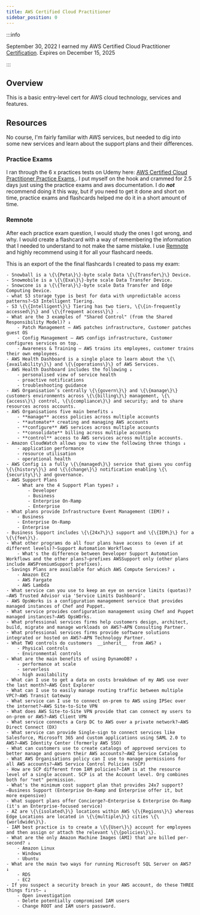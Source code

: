 ```yaml
---
title: AWS Certified Cloud Practitioner
sidebar_position: 0
---
```


:::info

September 30, 2022 I earned my AWS Certified Cloud Practitioner [Certification](https://www.credly.com/badges/f576459e-0c5c-49f7-8b68-cd5e6213fd28). Expires on December 15, 2025

:::

## Overview

This is a basic entry-level cert for AWS cloud technology, services and features.

## Resources

No course, I'm fairly familiar with AWS services, but needed to dig into some new services and learn about the support plans and their differences. 

### Practice Exams

I ran through the 6 x practices tests on Udemy here: [AWS Certified Cloud Practitioner Practice Exams
](https://www.udemy.com/share/1013ma3@tSobX56t5tEIBRfpU1EA_rsSh1aqtamBhhBScDjicnGLvRJ4D1H_JmQ3PINPEBtu1Q==/). I put myself on the hook and crammed for 2.5 days just using the practice exams and aws documentation. I do ***not*** recommend doing it this way, but if you need to get it done and short on time, practice exams and flashcards helped me do it in a short amount of time.

### Remnote

After each practice exam question, I would study the ones I got wrong, and why. I would create a flashcard with a way of remembering the information that I needed to understand to not make the same mistake. I use [Remnote](https://www.remnote.com/) and highly recommend using it for all your flashcard needs.

This is an export of the the final flashcards I created to pass my exam:

```
- Snowball is a \{\{Peta\}\}-byte scale Data \{\{Transfer\}\} Device.
- Snowmobile is a \{\{Exa\}\}-byte scale Data Transfer Device.
- Snowcone is a \{\{Tera\}\}-byte scale Data Transfer and Edge Computing Device.
- what S3 storage type is best for data with unpredictable access patterns?―S3 Intelligent Tiering.
- S3 \{\{Intelligent\}\} Tiering has two tiers, \{\{in-frequently accessed\}\} and \{\{frequent access\}\} .
- What are the 3 examples of "Shared Control" (from the Shared Responsibility Model)? ↓ 
    - Patch Management ‒ AWS patches infrastructure, Customer patches guest OS
    - Config Management ‒ AWS configs infrastructure, Customer configures services on top.
    - Awareness & Training ‒ AWS trains its employees, customer trains their own employees.
- AWS Health Dashboard is a single place to learn about the \{\{availability\}\} and \{\{operations\}\} of AWS Services.
- AWS Health Dashboard includes the following ↓ 
    - personalised view of service health
    - proactive notifications
    - troubleshooting guidance
- AWS Organisation’s centrally \{\{govern\}\} and \{\{manage\}\} customers environments across \{\{billing\}\} management, \{\{access\}\} control, \{\{compliance\}\} and security; and to share resources across accounts.
- AWS Organisations five main benefits ↓ 
    - **manage** access policies across multiple accounts
    - **automate** creating and managing AWS accounts
    - **configure** AWS services across multiple accounts
    - **consolidate** billing across multiple accounts
    - **control** access to AWS services across multiple accounts.
- Amazon CloudWatch allows you to view the following three things ↓ 
    - application performance
    - resource utilisation
    - operational health
- AWS Config is a fully \{\{managed\}\} service that gives you config \{\{history\}\} and \{\{change\}\} notification enabling \{\{security\}\} and governance.
- AWS Support Plans
    - What are the 4 Support Plan types? ↓ 
        - Developer
        - Business
        - Enterprise On-Ramp
        - Enterprise
- What plans provide Infrastructure Event Management (IEM)? ↓ 
    - Business
    - Enterprise On-Ramp
    - Enterprise
- Business Support includes \{\{24x7\}\} support and \{\{IEM\}\} for a \{\{fee\}\}.
- What other programs do all four plans have access to (even if at different levels)?―Support Automation Workflows
    - What's the difference between Developer Support Automation Workflows and the other plans?―prefixes AWSSupport only (other plans include AWSPremiumSupport prefixes).
- Savings Plans are available for which AWS Compute Services? ↓ 
    - Amazon EC2
    - AWS Fargate
    - AWS Lambda
- What service can you use to keep an eye on service limits (quotas)?―AWS Trusted Advisor via 'Service Limits Dashboard'.
- AWS OpsWorks is a configuration management service that provides managed instances of Chef and Puppet.
- What service provides configuration management using Chef and Puppet managed instances?―AWS OpsWOrks.
- What professional services firms help customers design, architect, build, migrate and manage workloads on AWS?―APN Consulting Partner.
- What professional services firms provide software solutions integrated or hosted on AWS?―APN Technology Partner.
- What TWO controls do customers  __inherit__  from AWS? ↓ 
    - Physical controls
    - Environmental controls
- What are the main benefits of using DynamoDB? ↓ 
    - performance at scale
    - serverless
    - high availability
- What can I use to get a data on costs breakdown of my AWS use over the last month?―AWS Cost Explorer
- What can I use to easily manage routing traffic between multiple VPC?―AWS Transit Gateway
- What service can I use to connect on-prem to AWS using IPSec over the internet?―AWS Site-to-Site VPN
- What does AWS Site-to-Site VPN provide that can connect my users to on-prem or AWS?―AWS Client VPN
- What service connects a Corp DC to AWS over a private network?―AWS Direct Connect (DX)
- What service can provide Single-sign to connect services like Salesforce, Microsoft 365 and custom applications using SAML 2.0 to AWS?―AWS Identity Center (formerly AWS SSO)
- What can customers use to create catalogs of approved services to better manage and govern their AWS accounts?―AWZ Service Catalog
- What AWS Organisations policy can I use to manage permissions for all AWS accounts?―AWS Service Control Policies (SCP)
- How are SCP different from IAM policies?―IAM is at the resource level of a single account. SCP is at the Account level. Org combines both for "net" permission.
- What's the minimum cost support plan that provides 24x7 support?―Business Support (Enterprise On-Ramp and Enterprise offer it, but more expensive)
- What support plans offer Concierge?―Enterprise & Enterprise On-Ramp (it's an Enterprise-focused service)
- AZ are \{\{isolated\}\} locations within AWS \{\{Regions\}\} whereas Edge Locations are located in \{\{multiple\}\} cities \{\{worldwide\}\}.
- IAM best practice is to create a \{\{User\}\} account for employees and then assign or attach the relevant \{\{policies\}\}.
- What are the only Amazon Machine Images (AMI) that are billed per-second? ↓ 
    - Amazon Linux
    - Windows
    - Ubuntu
- What are the main two ways for running Microsoft SQL Server on AWS? ↓ 
    - RDS
    - EC2
- If you suspect a security breach in your AWS account, do these THREE things first― ↓ 
    - Open investigation
    - Delete potentially compromised IAM users
    - Change ROOT and IAM users password.
```